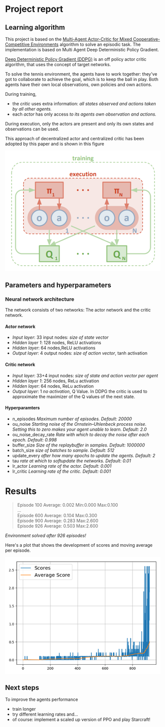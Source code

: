 # Project report

## Learning algorithm

This project is based on the [Multi-Agent Actor-Critic for Mixed Cooperative-Competitive Environments](https://arxiv.org/abs/1706.02275) algorithm to solve an episodic task. The implementation is based on Multi Agent Deep Deterministic Policy Gradient.

[Deep Deterministic Policy Gradient (DDPG)](https://arxiv.org/abs/1509.02971) is an off policy actor critic algorithm, that uses the concept of target networks.

To solve the tennis environment, the agents have to work together: they've got to collaborate to achieve the goal, which is to keep the ball in play. Both agents have their own local observations, own policies and own actions. 

During training, 
- the _critic_ uses extra information: *all states observed and actions taken by all other agents.*
- each _actor_ has only access *to its agents own observation and actions.*

During execution, only the actors are present and only its own states and observations can be used.

This approach of decentralized actor and centralized critic has been adopted by this paper and is shown in this figure

![](assets/multiagentactorcritic.png)



 


## Parameters and hyperparameters

### Neural network architecture

The network consists of two networks: The actor network and the critic network.


#### Actor network

- *Input layer*: 33 input nodes: _size of state vector_
- *Hidden layer 1*: 128 nodes, ReLU activations
- *Hidden layer*: 64 nodes,ReLU activations
- *Output layer*: 4 output nodes: _size of action vector_, tanh activation

#### Critic network

- *Input layer*: 33+4 input nodes: _size of state and action vector per agent_
- *Hidden layer 1*: 256 nodes, ReLu activation
- *Hidden layer*: 64 nodes, ReLu activation
- *Output layer*: 1 _no activation_, Q Value. In DDPG the critic is used to approximate the maximizer of the Q values of the next state.

#### Hyperparamters

- n_episodes _Maximum number of episodes. Default: 20000_ 
- ou_noise _Starting noise of the Ornstein–Uhlenbeck process noise. Setting this to zero makes your agent unable to learn. Default: 2.0_
- ou_noise_decay_rate _Rate with which to decay the noise after each epoch. Default: 0.998_ 
- buffer_size _Size of the replaybuffer in samples. Default: 1000000_
- batch_size _size of batches to sample. Default: 512_
- update_every _after how many epochs to update the agents. Default: 2_ 
- tau _rate at which to softupdate the networks. Default: 0.01_
- lr_actor _Learning rate of the actor. Default: 0.001_
- lr_critic _Learning rate of the critic. Default: 0.001_

# Results


> Episode 100	Average: 0.002	Min:0.000	Max:0.100 <br>
> ...<br>
> Episode 600	Average: 0.104	Max:0.300 <br>
> Episode 900	Average: 0.283	Max:2.600 <br>
> Episode 926	Average: 0.503	Max:2.600 <br>

*Environment solved after 926 episodes!*

Here's a plot that shows the development of scores and moving average per episode.


![](assets/plot_winner.png)

## Next steps
To improve the agents performance
- train longer
- try different learning rates and...
- of course: implement a scaled up version of PPO and play Starcraft!